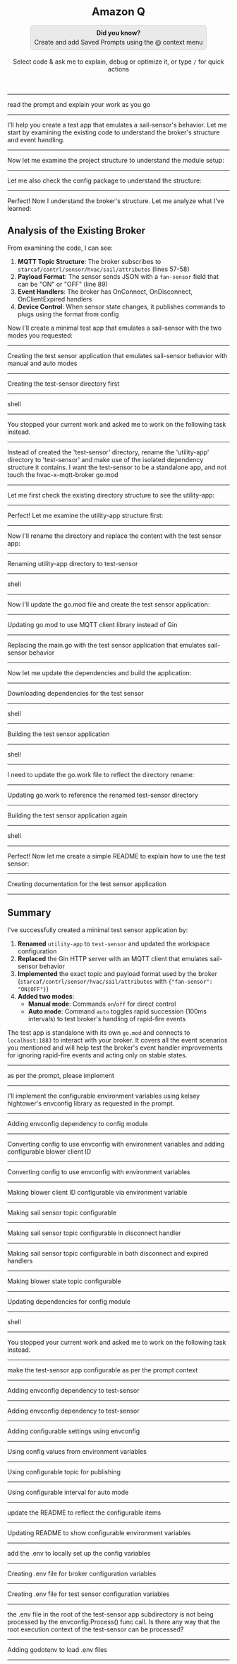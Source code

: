 <div style="display: flex; flex-direction: column; align-items: center; justify-content: center; text-align: center; padding: 200px 0 20px 0;">

<div style="font-size: 24px; margin-bottom: 12px;"><strong>Amazon Q</strong></div>
<div style="background: rgba(128, 128, 128, 0.15); border: 1px solid rgba(128, 128, 128, 0.25); border-radius: 8px; padding: 8px; margin: 4px 0; text-align: center;">
<div style="font-size: 14px; margin-bottom: 4px;"><strong>Did you know?</strong></div>
<div>Create and add Saved Prompts using the @ context menu</div>
</div>

Select code & ask me to explain, debug or optimize it, or type `/` for quick actions

</div>

---

read the prompt and explain your work as you go

---


I'll help you create a test app that emulates a sail-sensor's behavior. Let me start by examining the existing code to understand the broker's structure and event handling.

---


Now let me examine the project structure to understand the module setup:

---


Let me also check the config package to understand the structure:

---


Perfect! Now I understand the broker's structure. Let me analyze what I've learned:

## Analysis of the Existing Broker

From examining the code, I can see:

1. **MQTT Topic Structure**: The broker subscribes to `starcaf/contrl/sensor/hvac/sail/attributes` (lines 57-58)
2. **Payload Format**: The sensor sends JSON with a `fan-sensor` field that can be "ON" or "OFF" (line 89)
3. **Event Handlers**: The broker has OnConnect, OnDisconnect, OnClientExpired handlers
4. **Device Control**: When sensor state changes, it publishes commands to plugs using the format from config

Now I'll create a minimal test app that emulates a sail-sensor with the two modes you requested:

---

Creating the test sensor application that emulates sail-sensor behavior with manual and auto modes

---

Creating the test-sensor directory first

---

shell

---

You stopped your current work and asked me to work on the following task instead.

---

Instead of created the &#39;test-sensor&#39; directory, rename the &#39;utility-app&#39; directory to &#39;test-sensor&#39; and make use of the isolated dependency structure it contains. I want the test-sensor to be a standalone app, and not touch the hvac-x-mqtt-broker go.mod

---

Let me first check the existing directory structure to see the utility-app:

---

Perfect! Let me examine the utility-app structure first:

---

Now I'll rename the directory and replace the content with the test sensor app:

---

Renaming utility-app directory to test-sensor

---

shell

---

Now I'll update the go.mod file and create the test sensor application:

---

Updating go.mod to use MQTT client library instead of Gin

---

Replacing the main.go with the test sensor application that emulates sail-sensor behavior

---

Now let me update the dependencies and build the application:

---

Downloading dependencies for the test sensor

---

shell

---

Building the test sensor application

---

shell

---

I need to update the go.work file to reflect the directory rename:

---

Updating go.work to reference the renamed test-sensor directory

---

Building the test sensor application again

---

shell

---

Perfect! Now let me create a simple README to explain how to use the test sensor:

---

Creating documentation for the test sensor application

---


## Summary

I've successfully created a minimal test sensor application by:

1. **Renamed** `utility-app` to `test-sensor` and updated the workspace configuration
2. **Replaced** the Gin HTTP server with an MQTT client that emulates sail-sensor behavior
3. **Implemented** the exact topic and payload format used by the broker (`starcaf/contrl/sensor/hvac/sail/attributes` with `{"fan-sensor": "ON|OFF"}`)
4. **Added two modes**:
   - **Manual mode**: Commands `on`/`off` for direct control
   - **Auto mode**: Command `auto` toggles rapid succession (100ms intervals) to test broker's handling of rapid-fire events

The test app is standalone with its own `go.mod` and connects to `localhost:1883` to interact with your broker. It covers all the event scenarios you mentioned and will help test the broker's event handler improvements for ignoring rapid-fire events and acting only on stable states.

---

as per the prompt, please implement

---


I'll implement the configurable environment variables using kelsey hightower's envconfig library as requested in the prompt.

---

Adding envconfig dependency to config module

---

Converting config to use envconfig with environment variables and adding configurable blower client ID

---

Converting config to use envconfig with environment variables

---

Making blower client ID configurable via environment variable

---

Making sail sensor topic configurable

---

Making sail sensor topic configurable in disconnect handler

---

Making sail sensor topic configurable in both disconnect and expired handlers

---

Making blower state topic configurable

---

Updating dependencies for config module

---

shell

---

You stopped your current work and asked me to work on the following task instead.

---

make the test-sensor app configurable as per the prompt context

---

Adding envconfig dependency to test-sensor

---

Adding envconfig dependency to test-sensor

---

Adding configurable settings using envconfig

---

Using config values from environment variables

---

Using configurable topic for publishing

---

Using configurable interval for auto mode

---

update the README to reflect the configurable items

---

Updating README to show configurable environment variables

---

add the .env to locally set up the config variables

---

Creating .env file for broker configuration variables

---

Creating .env file for test sensor configuration variables

---

the .env file in the root of the test-sensor app subdirectory is not being processed by the envconfig.Process() func call.  Is there any way that the root execution context of the test-sensor can be processed?

---

Adding godotenv to load .env files

---

Adding godotenv import

---

Loading .env file before processing environment variables

---

when connecting to 192.168.1.23:1881, this is the error in the connection response:

network Error : dial tcp 192.168.1.23:1883: connect: no route to host

---

Updating broker URL to match the correct IP and port

---

Correcting the port from 1883 to 1881

---

when connecting to 192.168.1.23:1883 (as per configuration in env variable), this is the error in the connection response:

network Error : dial tcp 192.168.1.23:1883: connect: no route to host

---

Correcting the port back to 1883 as specified by user

---


The "no route to host" error indicates a network connectivity issue. The broker at 192.168.1.23:1883 is either:

1. Not running
2. Firewall blocking the connection
3. Network routing issue

Try:
- `ping 192.168.1.23` to test basic connectivity
- `telnet 192.168.1.23 1883` to test port accessibility
- Use `BROKER_URL=tcp://localhost:1883` if broker is local